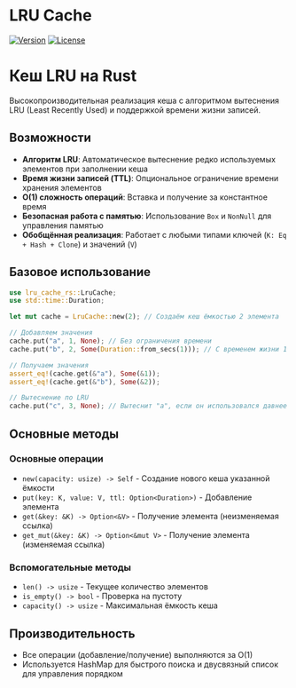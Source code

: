 # LRU Cache
[![Version](https://img.shields.io/crates/v/lru-cache-rs)](https://crates.io/crates/lru-cache-rs)
[![License](https://img.shields.io/crates/l/lru-cache-rs)](License)


# Кеш LRU на Rust

Высокопроизводительная реализация кеша с алгоритмом вытеснения LRU (Least Recently Used) и поддержкой времени жизни записей.

## Возможности

- **Алгоритм LRU**: Автоматическое вытеснение редко используемых элементов при заполнении кеша
- **Время жизни записей (TTL)**: Опциональное ограничение времени хранения элементов
- **O(1) сложность операций**: Вставка и получение за константное время
- **Безопасная работа с памятью**: Использование `Box` и `NonNull` для управления памятью
- **Обобщённая реализация**: Работает с любыми типами ключей (`K: Eq + Hash + Clone`) и значений (`V`)

## Базовое использование

```rust
use lru_cache_rs::LruCache;
use std::time::Duration;

let mut cache = LruCache::new(2); // Создаём кеш ёмкостью 2 элемента

// Добавляем значения
cache.put("a", 1, None); // Без ограничения времени
cache.put("b", 2, Some(Duration::from_secs(1))); // С временем жизни 1 секунда

// Получаем значения
assert_eq!(cache.get(&"a"), Some(&1));
assert_eq!(cache.get(&"b"), Some(&2));

// Вытеснение по LRU
cache.put("c", 3, None); // Вытеснит "a", если он использовался давнее всех
```

## Основные методы

### Основные операции

- `new(capacity: usize) -> Self` - Создание нового кеша указанной ёмкости
- `put(key: K, value: V, ttl: Option<Duration>)` - Добавление элемента
- `get(&key: &K) -> Option<&V>` - Получение элемента (неизменяемая ссылка)
- `get_mut(&key: &K) -> Option<&mut V>` - Получение элемента (изменяемая ссылка)

### Вспомогательные методы

- `len() -> usize` - Текущее количество элементов
- `is_empty() -> bool` - Проверка на пустоту
- `capacity() -> usize` - Максимальная ёмкость кеша

## Производительность

- Все операции (добавление/получение) выполняются за O(1)
- Используется HashMap для быстрого поиска и двусвязный список для управления порядком
